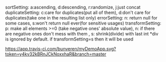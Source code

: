 sortSetting:
    a:ascending, d:descending, r:randomize, j:just concat
duplicateSetting:
    c:care for duplicates(put all of them), d:don't care for duplicates(take one in the resulting list only)
errorSetting:
    n: return null for some cases, s:won't return null ever(for sensitive usages)
transformSetting:
    p: make all elements >=0 (take negative ones' absolute value), n: if there are negative ones don't mess with them ,
    s: shrink(divide) with last int
*div is ignored by default. if transformSetting=s then it will be used

https://app.travis-ci.com/bunveren/myDemoApp.svg?token=y4kv32kBRnJCkNoxxhaR&branch=master